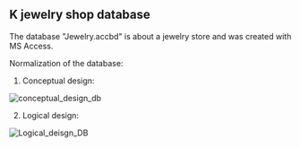 K jewelry shop database
------------------------

The database "Jewelry.accbd" is about a jewelry store and was created with MS Access. 

 
Normalization of the database:

1. Conceptual design:

![conceptual_design_db](https://github.com/user-attachments/assets/80d1c07d-74e9-4e37-828d-fc12f17207d0)

2. Logical design:

![Logical_deisgn_DB](https://github.com/user-attachments/assets/fcc6e8c4-e504-4b35-ae8f-60e713f2cb8c)




